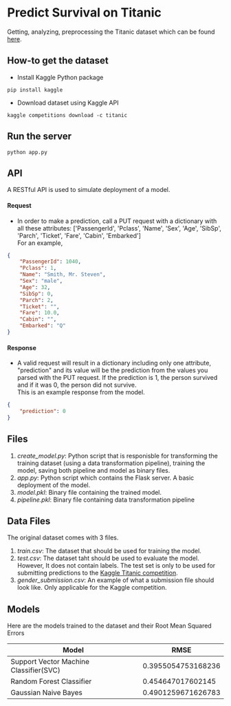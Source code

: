 # Predict Survival on Titanic  

Getting, analyzing, preprocessing the Titanic dataset which can be found [here](https://www.kaggle.com/c/titanic/data).

## How-to get the dataset  

- Install Kaggle Python package

```
pip install kaggle
```

- Download dataset using Kaggle API

```
kaggle competitions download -c titanic
```

## Run the server  

```
python app.py
```

## API  

A RESTful API is used to simulate deployment of a model.  

#### Request

- In order to make a prediction, call a PUT request with a dictionary with all these attributes: ['PassengerId', 'Pclass', 'Name', 'Sex', 'Age', 'SibSp', 'Parch', 'Ticket', 'Fare', 'Cabin', 'Embarked']  
For an example,  
```json
{
	"PassengerId": 1040, 
	"Pclass": 1, 
	"Name": "Smith, Mr. Steven", 
	"Sex": "male", 
	"Age": 32, 
	"SibSp": 0, 
	"Parch": 2, 
	"Ticket": "", 
	"Fare": 10.0, 
	"Cabin": "", 
	"Embarked": "Q"
}
```

#### Response

- A valid request will result in a dictionary including only one attribute, "prediction" and its value will be the prediction from the values you parsed with the PUT request. If the prediction is 1, the person survived and if it was 0, the person did not survive.  
This is an example response from the model.  
```json
{
    "prediction": 0
}
```

## Files

1. *create_model.py*: Python script that is responisble for transforming the training dataset (using a data transformation pipeline), training the model, saving both pipeline and model as binary files.
2. *app.py*: Python script which contains the Flask server. A basic deployment of the model.
3. *model.pkl*: Binary file containing the trained model.
4. *pipeline.pkl*: Binary file containing data transformation pipeline

## Data Files  

The original dataset comes with 3 files.
1. *train.csv*: The dataset that should be used for training the model.
2. *test.csv*: The dataset taht should be used to evaluate the model. However, It does not contain labels. The test set is only to be used for submitting predictions to the [Kaggle Titanic competition](https://www.kaggle.com/c/titanic).
3. *gender_submission.csv*: An example of what a submission file should look like. Only applicable for the Kaggle competition.

## Models

Here are the models trained to the dataset and their Root Mean Squared Errors

| Model                                  | RMSE               |
|----------------------------------------|--------------------|
| Support Vector Machine Classifier(SVC) | 0.3955054753168236 |
| Random Forest Classifier               | 0.454647017602145  |
| Gaussian Naive Bayes                   | 0.4901259671626783 |
